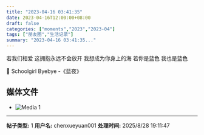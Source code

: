```yaml
---
title: "2023-04-16 03:41:35"
date: 2023-04-16T12:00:00+08:00
draft: false
categories: ["moments","2023","2023-04"]
tags: ["朋友圈","生活记录"]
summary: "2023-04-16 03:41:35..."
---
```


若我们相爱 
这拥抱永远不会放开 
我想成为你身上的海 
若你是蓝色 我也是蓝色 

🎵 Schoolgirl Byebye -《蓝夜》

## 媒体文件

- ![Media 1](/Moments/photos/2023-04-16/202304160341350.jpg)

---

**帖子类型:** 1
**用户名:** chenxueyuan001
**处理时间:** 2025/8/28 19:11:47